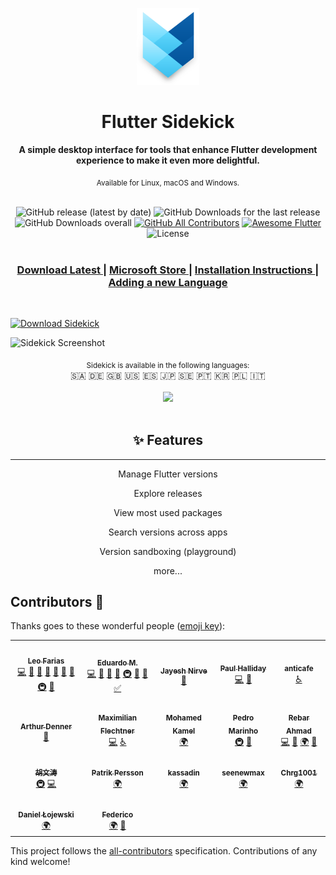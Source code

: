 <p align="center"><img src="/assets/svgs/3D-icon.svg" alt="Sidekick" width="100"></p>

<h1 align="center">Flutter Sidekick</h1>
 
<div align="center">
  <strong>A simple desktop interface for tools that enhance Flutter development experience to make it even more delightful.</strong>
  
  <sub>Available for Linux, macOS and Windows.</sub>
</div>

<br>


<div align="center">
  <img alt="GitHub release (latest by date)" src="https://img.shields.io/github/v/release/leoafarias/sidekick?style=flat-square">
  <img alt="GitHub Downloads for the last release" src="https://img.shields.io/github/downloads/leoafarias/sidekick/latest/total?label=Downloads%20for%20the%20latest%20release&style=flat-square">
  <img alt="GitHub Downloads overall" src="https://img.shields.io/github/downloads/leoafarias/sidekick/total?label=Overall%20Downloads&style=flat-square">
  <a href="https://github.com/leoafarias/sidekick/graphs/contributors"><img alt="GitHub All Contributors" src="https://img.shields.io/github/all-contributors/leoafarias/sidekick?style=flat-square"></a>
  <a href="https://github.com/Solido/awesome-flutter"><img alt="Awesome Flutter" src="https://img.shields.io/badge/awesome-flutter-purple?longCache=true&style=flat-square"></a>
  <img alt="License" src="https://img.shields.io/github/license/leoafarias/sidekick?color=orange&style=flat-square">
 </div>
 
 <br>

<div align="center">
  <h3>
    <a href="https://github.com/leoafarias/sidekick/releases/latest">
      Download Latest
    </a>
    <span> | </span>
    <a href="https://www.microsoft.com/store/productId/9NZ54K8CW0WG">
      Microsoft Store
    </a>
    <span> | </span>
    <a href="https://github.com/leoafarias/sidekick/wiki/Installing">
      Installation Instructions
    </a>
    <span> | </span>
    <a href="https://github.com/leoafarias/sidekick/wiki/Internationalization#adding-a-language">
      Adding a new Language
    </a>
  </h3>
</div>

<br>

[![Download Sidekick](https://github.com/leoafarias/sidekick/blob/main/assets/promo-gh/download-banner.png?raw=true)](https://github.com/leoafarias/sidekick/releases/latest)

![Sidekick Screenshot](https://github.com/leoafarias/sidekick/blob/main/assets/promo-gh/screenshot.png?raw=true)


<div align="center">
  <sub>Sidekick is available in the following languages:</sub>
 <br>
    🇸🇦
    🇩🇪
    🇬🇧
    🇺🇸
    🇪🇸
    🇯🇵
    🇸🇪
    🇵🇹
    🇰🇷
    🇵🇱
    🇮🇹
</div>

 <br>


<div align="center">
  <a href="https://www.microsoft.com/store/productId/9NZ54K8CW0WG"><img src="https://getbadgecdn.azureedge.net/images/English_L.png" width="200" /></a>
 <br>
 </div>
 
 <br>
 
 <div align="center">

## ✨ Features
___
Manage Flutter versions

Explore releases

View most used packages

Search versions across apps

Version sandboxing (playground)

more...

</div>

## Contributors 🎉

Thanks goes to these wonderful people ([emoji key](https://allcontributors.org/docs/en/emoji-key)):

<!-- ALL-CONTRIBUTORS-LIST:START - Do not remove or modify this section -->
<!-- prettier-ignore-start -->
<!-- markdownlint-disable -->
<table>
  <tr>
    <td align="center"><a href="https://github.com/leoafarias"><img src="https://avatars.githubusercontent.com/u/435833?v=4?s=50" width="50px;" alt=""/><br /><sub><b>Leo Farias</b></sub></a><br /><a href="https://github.com/leoafarias/sidekick/commits?author=leoafarias" title="Code">💻</a> <a href="#ideas-leoafarias" title="Ideas, Planning, & Feedback">🤔</a> <a href="#design-leoafarias" title="Design">🎨</a> <a href="https://github.com/leoafarias/sidekick/commits?author=leoafarias" title="Documentation">📖</a> <a href="#maintenance-leoafarias" title="Maintenance">🚧</a> <a href="#question-leoafarias" title="Answering Questions">💬</a> <a href="https://github.com/leoafarias/sidekick/issues?q=author%3Aleoafarias" title="Bug reports">🐛</a> <a href="#infra-leoafarias" title="Infrastructure (Hosting, Build-Tools, etc)">🚇</a> <a href="#projectManagement-leoafarias" title="Project Management">📆</a></td>
    <td align="center"><a href="http://eduardom.dev"><img src="https://avatars.githubusercontent.com/u/29983481?v=4?s=50" width="50px;" alt=""/><br /><sub><b>Eduardo M.</b></sub></a><br /><a href="https://github.com/leoafarias/sidekick/commits?author=aguilaair" title="Code">💻</a> <a href="#ideas-aguilaair" title="Ideas, Planning, & Feedback">🤔</a> <a href="https://github.com/leoafarias/sidekick/commits?author=aguilaair" title="Documentation">📖</a> <a href="https://github.com/leoafarias/sidekick/issues?q=author%3Aaguilaair" title="Bug reports">🐛</a> <a href="#infra-aguilaair" title="Infrastructure (Hosting, Build-Tools, etc)">🚇</a> <a href="#maintenance-aguilaair" title="Maintenance">🚧</a> <a href="https://github.com/leoafarias/sidekick/pulls?q=is%3Apr+reviewed-by%3Aaguilaair" title="Reviewed Pull Requests">👀</a> <a href="#tutorial-aguilaair" title="Tutorials">✅</a></td>
    <td align="center"><a href="http://technodisaster.wtf"><img src="https://avatars.githubusercontent.com/u/52817235?v=4?s=50" width="50px;" alt=""/><br /><sub><b>Jayesh Nirve</b></sub></a><br /><a href="#maintenance-Techno-Disaster" title="Maintenance">🚧</a></td>
    <td align="center"><a href="https://youtube.com/c/PaulHalliday"><img src="https://avatars.githubusercontent.com/u/19576417?v=4?s=50" width="50px;" alt=""/><br /><sub><b>Paul Halliday</b></sub></a><br /><a href="https://github.com/leoafarias/sidekick/commits?author=PaulHalliday" title="Code">💻</a> <a href="https://github.com/leoafarias/sidekick/issues?q=author%3APaulHalliday" title="Bug reports">🐛</a></td>
    <td align="center"><a href="https://github.com/anticafe"><img src="https://avatars.githubusercontent.com/u/340836?v=4?s=50" width="50px;" alt=""/><br /><sub><b>anticafe</b></sub></a><br /><a href="#a11y-anticafe" title="Accessibility">️️️️♿️</a></td>
  </tr>
  <tr>
    <td align="center"><a href="https://linktr.ee/arthurdenner"><img src="https://avatars.githubusercontent.com/u/13774309?v=4?s=50" width="50px;" alt=""/><br /><sub><b>Arthur Denner</b></sub></a><br /><a href="https://github.com/leoafarias/sidekick/issues?q=author%3Aarthurdenner" title="Bug reports">🐛</a></td>
    <td align="center"><a href="https://github.com/MaximilianFlechtner"><img src="https://avatars.githubusercontent.com/u/66118057?v=4?s=50" width="50px;" alt=""/><br /><sub><b>Maximilian Flechtner</b></sub></a><br /><a href="https://github.com/leoafarias/sidekick/commits?author=MaximilianFlechtner" title="Code">💻</a> <a href="#a11y-MaximilianFlechtner" title="Accessibility">️️️️♿️</a></td>
    <td align="center"><a href="https://github.com/kamel912"><img src="https://avatars.githubusercontent.com/u/23658096?v=4?s=50" width="50px;" alt=""/><br /><sub><b>Mohamed Kamel</b></sub></a><br /><a href="#translation-kamel912" title="Translation">🌍</a></td>
    <td align="center"><a href="https://pedroermarinho.github.io"><img src="https://avatars.githubusercontent.com/u/29618874?v=4?s=50" width="50px;" alt=""/><br /><sub><b>Pedro Marinho</b></sub></a><br /><a href="#infra-pedroermarinho" title="Infrastructure (Hosting, Build-Tools, etc)">🚇</a> <a href="#ideas-pedroermarinho" title="Ideas, Planning, & Feedback">🤔</a></td>
    <td align="center"><a href="http://ahmadre.com"><img src="https://avatars.githubusercontent.com/u/18512224?v=4?s=50" width="50px;" alt=""/><br /><sub><b>Rebar Ahmad</b></sub></a><br /><a href="https://github.com/leoafarias/sidekick/commits?author=Ahmadre" title="Code">💻</a> <a href="https://github.com/leoafarias/sidekick/commits?author=Ahmadre" title="Documentation">📖</a> <a href="#translation-Ahmadre" title="Translation">🌍</a> <a href="https://github.com/leoafarias/sidekick/issues?q=author%3AAhmadre" title="Bug reports">🐛</a></td>
  </tr>
  <tr>
    <td align="center"><a href="https://github.com/Hu-Wentao"><img src="https://avatars.githubusercontent.com/u/35894003?v=4?s=50" width="50px;" alt=""/><br /><sub><b>胡文涛</b></sub></a><br /><a href="#infra-Hu-Wentao" title="Infrastructure (Hosting, Build-Tools, etc)">🚇</a> <a href="https://github.com/leoafarias/sidekick/commits?author=Hu-Wentao" title="Code">💻</a></td>
    <td align="center"><a href="http://www.brimir.eu"><img src="https://avatars.githubusercontent.com/u/8105390?v=4?s=50" width="50px;" alt=""/><br /><sub><b>Patrik Persson</b></sub></a><br /><a href="#translation-broderbluff" title="Translation">🌍</a></td>
    <td align="center"><a href="http://kassadin.github.io/"><img src="https://avatars.githubusercontent.com/u/1104051?v=4?s=50" width="50px;" alt=""/><br /><sub><b>kassadin</b></sub></a><br /><a href="#translation-kassadin" title="Translation">🌍</a></td>
    <td align="center"><a href="http://petner.kr"><img src="https://avatars.githubusercontent.com/u/37838834?v=4?s=50" width="50px;" alt=""/><br /><sub><b>seenewmax</b></sub></a><br /><a href="#translation-seenewmax" title="Translation">🌍</a></td>
    <td align="center"><a href="https://github.com/Chrg1001"><img src="https://avatars.githubusercontent.com/u/40189653?v=4?s=50" width="50px;" alt=""/><br /><sub><b>Chrg1001</b></sub></a><br /><a href="#translation-Chrg1001" title="Translation">🌍</a></td>
  </tr>
  <tr>
    <td align="center"><a href="https://github.com/LosDanieloss"><img src="https://avatars.githubusercontent.com/u/10536371?v=4?s=50" width="50px;" alt=""/><br /><sub><b>Daniel Łojewski</b></sub></a><br /><a href="#translation-LosDanieloss" title="Translation">🌍</a></td>
    <td align="center"><a href="http://federicoviceconti.com"><img src="https://avatars.githubusercontent.com/u/25590766?v=4?s=50" width="50px;" alt=""/><br /><sub><b>Federico</b></sub></a><br /><a href="#translation-federicoviceconti" title="Translation">🌍</a> <a href="https://github.com/leoafarias/sidekick/issues?q=author%3Afedericoviceconti" title="Bug reports">🐛</a></td>
  </tr>
</table>

<!-- markdownlint-restore -->
<!-- prettier-ignore-end -->

<!-- ALL-CONTRIBUTORS-LIST:END -->

This project follows the [all-contributors](https://github.com/all-contributors/all-contributors) specification. Contributions of any kind welcome!
